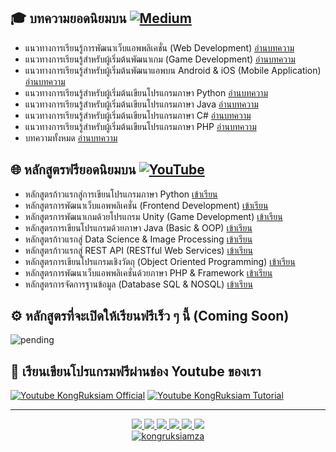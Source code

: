 ## 🎓 บทความยอดนิยมบน [![Medium](https://img.shields.io/badge/Medium-%23000000.svg?logo=medium&logoColor=white)](https://kongruksiam.medium.com/)
- แนวทางการเรียนรู้การพัฒนาเว็บแอพพลิเคชั่น (Web Development) [อ่านบทความ](https://kongruksiam.medium.com/4250c301f6cc)
- แนวทางการเรียนรู้สำหรับผู้เริ่มต้นพัฒนาเกม (Game Development) [อ่านบทความ](https://kongruksiam.medium.com/709cbf717a96)
- แนวทางการเรียนรู้สำหรับผู้เริ่มต้นพัฒนาแอพบน Android & iOS (Mobile Application) [อ่านบทความ](https://medium.com/@kongruksiam/bedb6f61f37b)
- แนวทางการเรียนรู้สำหรับผู้เริ่มต้นเขียนโปรแกรมภาษา Python [อ่านบทความ](https://kongruksiam.medium.com/aa4d4e293bf5)
- แนวทางการเรียนรู้สำหรับผู้เริ่มต้นเขียนโปรแกรมภาษา Java [อ่านบทความ](https://kongruksiam.medium.com/2037ba7f8eb9)
- แนวทางการเรียนรู้สำหรับผู้เริ่มต้นเขียนโปรแกรมภาษา C# [อ่านบทความ](https://kongruksiam.medium.com/65234310e89e)
- แนวทางการเรียนรู้สำหรับผู้เริ่มต้นเขียนโปรแกรมภาษา PHP [อ่านบทความ](https://kongruksiam.medium.com/61430cad2fc7)
- บทความทั้งหมด [อ่านบทความ](https://kongruksiam.medium.com/)

## 🌐 หลักสูตรฟรียอดนิยมบน [![YouTube](https://img.shields.io/badge/YouTube-%23FF0000.svg?logo=YouTube&logoColor=white)](https://www.youtube.com/@KongRuksiamOfficial/courses)
- หลักสูตรก้าวแรกสู่การเขียนโปรแกรมภาษา Python [เข้าเรียน](https://www.youtube.com/playlist?list=PLltVQYLz1BMBe14u-5pxxEsbJSbdxd1Vs)
- หลักสูตรการพัฒนาเว็บแอพพลิเคชั่น (Frontend Development) [เข้าเรียน](https://www.youtube.com/playlist?list=PLltVQYLz1BMDLxLEWmPuTUGLpG1g_yCEK)
- หลักสูตรการพัฒนาเกมด้วยโปรแกรม Unity (Game Development) [เข้าเรียน](https://www.youtube.com/playlist?list=PLltVQYLz1BMD6PnzJ9f9xQuNPZsn3Bygh)
- หลักสูตรการเขียนโปรแกรมด้วยภาษา Java (Basic & OOP) [เข้าเรียน](https://www.youtube.com/playlist?list=PLltVQYLz1BMBBx2Vmt-MBz5LphASGNH-M)
- หลักสูตรก้าวแรกสู่ Data Science & Image Processing [เข้าเรียน](https://www.youtube.com/playlist?list=PLltVQYLz1BMAfoyy1jNLCwWsJKTrbwdWQ)
- หลักสูตรก้าวแรกสู่ REST API (RESTful Web Services) [เข้าเรียน](https://www.youtube.com/playlist?list=PLltVQYLz1BMCcCEBCgCI9n5_fE0UTgPH-)
- หลักสูตรการเขียนโปรแกรมเชิงวัตถุ (Object Oriented Programming) [เข้าเรียน](https://www.youtube.com/playlist?list=PLltVQYLz1BMCPZeD7lYqe8LJsOhnkP5BO)
- หลักสูตรการพัฒนาเว็บแอพพลิเคชั่นด้วยภาษา PHP & Framework [เข้าเรียน](https://www.youtube.com/playlist?list=PLltVQYLz1BMAex6QuPHmrmodslu_OyT5Y)
- หลักสูตรการจัดการฐานข้อมูล (Database SQL & NOSQL) [เข้าเรียน](https://www.youtube.com/playlist?list=PLltVQYLz1BMB9nomnrECunG11vI5pC-af)

## ⚙️ หลักสูตรที่จะเปิดให้เรียนฟรีเร็ว ๆ นี้ (Coming Soon)
![pending](https://skillicons.dev/icons?i=angular,bun,blender,docker,fastapi,kubernetes,lua,nestjs,nginx,prisma,r,supabase,github,htmx)

## 👋 เรียนเขียนโปรแกรมฟรีผ่านช่อง Youtube ของเรา
[![Youtube KongRuksiam Official](https://youtube-stats-card.vercel.app/api?channelid=UCQ1r_4x-P-fETLIU4pqf98w&theme=dark&layout=extruded)](https://www.youtube.com/@KongRuksiamOfficial)
[![Youtube KongRuksiam Tutorial](https://youtube-stats-card.vercel.app/api?channelid=UCB6eDEzpqpiaZnDMzoje57Q&theme=algolia&layout=extruded)](https://www.youtube.com/@KongRuksiamTutorial)

--- 

<div id="badges" align="center">
  <a href="https://www.facebook.com/KongRuksiamTutorial" target="_blank">
    <img src="https://img.shields.io/badge/Facebook-1877F2?style=for-the-badge&logo=facebook&logoColor=white"/>
  </a>
    <a href="https://www.udemy.com/user/kong-ruksiam/" target="_blank">
    <img src="https://img.shields.io/badge/Udemy-A435F0?style=for-the-badge&logo=Udemy&logoColor=white"/>
  </a>
    <a href="https://www.youtube.com/@KongRuksiamOfficial/store" target="_blank">
    <img src="https://img.shields.io/badge/Shopee-EE4D2D?style=for-the-badge&logo=Shopee&logoColor=white"/>
  </a>
  <a href="https://medium.com/@kongruksiam" target="_blank">
    <img src="https://img.shields.io/badge/Medium-12100E?style=for-the-badge&logo=medium&logoColor=white"/>
  </a>
  <a href="https://codepen.io/kongruksiamstudio" target="_blank">
    <img src="https://img.shields.io/badge/Codepen-000000?style=for-the-badge&logo=codepen&logoColor=white"/>
  </a>
  <a href="https://www.tiktok.com/@kongruksiamstudio" target="_blank">
    <img src="https://img.shields.io/badge/TikTok-000000?style=for-the-badge&logo=tiktok&logoColor=white"/>
  </a>
  <br>
  <a href="https://github.com/kongruksiamza">
    <img src="https://komarev.com/ghpvc/?username=kongruksiamza&style=flat-square&color=blue" alt="kongruksiamza"/>
  </a>
</div>
